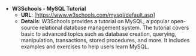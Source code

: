 - **W3Schools - MySQL Tutorial**
  - **URL**: [https://www.w3schools.com/mysql/default.asp]
  - **Details**: W3Schools provides a tutorial on MySQL, a popular open-source relational database management system. The tutorial covers basic to advanced topics such as database creation, querying, manipulation, transactions, stored procedures, and more. It includes examples and exercises to help users learn MySQL.

